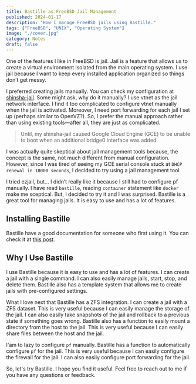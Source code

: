 ```yaml
---
title: Bastille as FreeBSD Jail Management
published: 2024-01-17
description: "How I manage FreeBSD jails using Bastille."
tags: ["FreeBSD", "UNIX", "Operating System"]
image: "./cover.jpg"
category: Notes
draft: false
---
```


One of the features I like in FreeBSD is jail. Jail is a feature that allows us to create a virtual environment isolated from the main operating system. I use jail because I want to keep every installed application organized so things don’t get messy.

I preferred creating jails manually. You can check my configuration at [shinsha-jail](https://github.com/icaksh/shinsha-jail). Some might ask, why do it manually? I use vtnet as the jail network interface. I find it too complicated to configure vtnet manually when the jail is activated. Moreover, I need port forwarding for each jail I set up (perhaps similar to OpenVZ?). So, I prefer the manual approach rather than using existing tools—after all, they are just as complicated.

> Until, my shinsha-jail caused Google Cloud Engine (GCE) to be unable to boot when an additional bridge0 interface was added

I was actually quite skeptical about jail management tools because, the concept is the same, not much different from manual configuration. However, since I was tired of seeing my GCE serial console stuck at `DHCP renewal in 18000 seconds`, I decided to try using a jail management tool.

I tried ezjail, but... I didn’t really like it because I still had to configure pf manually. I have read `bastille`, reading `container` statement like `docker` make me sceptical. But, I decided to try it and I was surprised. Bastille is a great tool for managing jails. It is easy to use and has a lot of features.

## Installing Bastille

Bastille have a good documentation for someone who first using it. You can check it at [this post](https://bastillebsd.org/getting-started/).

## Why I Use Bastille

I use Bastille because it is easy to use and has a lot of features. I can create a jail with a single command. I can also easily manage jails, start, stop, and delete them. Bastille also has a template system that allows me to create jails with pre-configured settings.

What I love next that Bastille has a ZFS integration. I can create a jail with a ZFS dataset. This is very useful because I can easily manage the storage of the jail. I can also easily take snapshots of the jail and rollback to a previous state if something goes wrong. Bastille also has a function to easily mount a directory from the host to the jail. This is very useful because I can easily share files between the host and the jail.

I'am to lazy to configure `pf` manually. Bastille has a function to automatically configure `pf` for the jail. This is very useful because I can easily configure the firewall for the jail. I can also easily configure port forwarding for the jail.

So, let's try Bastille. I hope you find it useful. Feel free to reach out to me if you have any questions or feedback.